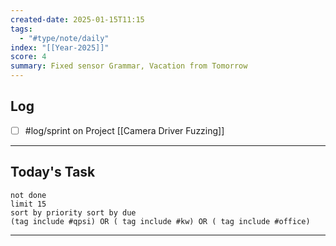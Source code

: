 ```yaml
---
created-date: 2025-01-15T11:15
tags:
  - "#type/note/daily"
index: "[[Year-2025]]"
score: 4
summary: Fixed sensor Grammar, Vacation from Tomorrow
---
```


## Log
- [ ] #log/sprint on Project [[Camera Driver Fuzzing]]


---

## Today's Task

```tasks
not done
limit 15
sort by priority sort by due
(tag include #qpsi) OR ( tag include #kw) OR ( tag include #office)
```
---
